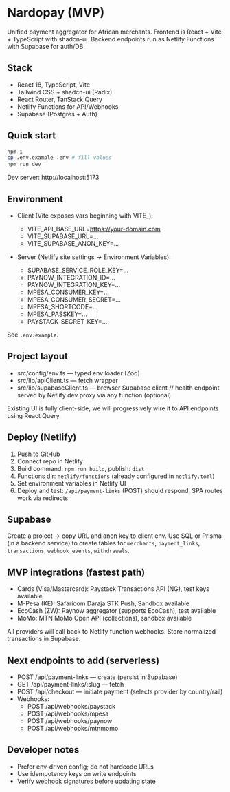 # Nardopay (MVP)

Unified payment aggregator for African merchants. Frontend is React + Vite + TypeScript with shadcn-ui. Backend endpoints run as Netlify Functions with Supabase for auth/DB.

## Stack

- React 18, TypeScript, Vite
- Tailwind CSS + shadcn-ui (Radix)
- React Router, TanStack Query
- Netlify Functions for API/Webhooks
- Supabase (Postgres + Auth)

## Quick start

```bash
npm i
cp .env.example .env # fill values
npm run dev
```

Dev server: http://localhost:5173

## Environment

- Client (Vite exposes vars beginning with VITE_):
  - VITE_API_BASE_URL=https://your-domain.com
  - VITE_SUPABASE_URL=...
  - VITE_SUPABASE_ANON_KEY=...

- Server (Netlify site settings → Environment Variables):
  - SUPABASE_SERVICE_ROLE_KEY=...
  - PAYNOW_INTEGRATION_ID=...
  - PAYNOW_INTEGRATION_KEY=...
  - MPESA_CONSUMER_KEY=...
  - MPESA_CONSUMER_SECRET=...
  - MPESA_SHORTCODE=...
  - MPESA_PASSKEY=...
  - PAYSTACK_SECRET_KEY=...

See `.env.example`.

## Project layout

- src/config/env.ts — typed env loader (Zod)
- src/lib/apiClient.ts — fetch wrapper
- src/lib/supabaseClient.ts — browser Supabase client
// health endpoint served by Netlify dev proxy via any function (optional)

Existing UI is fully client-side; we will progressively wire it to API endpoints using React Query.

## Deploy (Netlify)

1) Push to GitHub
2) Connect repo in Netlify
3) Build command: `npm run build`, publish: `dist`
4) Functions dir: `netlify/functions` (already configured in `netlify.toml`)
5) Set environment variables in Netlify UI
6) Deploy and test: `/api/payment-links` (POST) should respond, SPA routes work via redirects

## Supabase

Create a project → copy URL and anon key to client env. Use SQL or Prisma (in a backend service) to create tables for `merchants`, `payment_links`, `transactions`, `webhook_events`, `withdrawals`.

## MVP integrations (fastest path)

- Cards (Visa/Mastercard): Paystack Transactions API (NG), test keys available
- M-Pesa (KE): Safaricom Daraja STK Push, Sandbox available
- EcoCash (ZW): Paynow aggregator (supports EcoCash), test available
- MoMo: MTN MoMo Open API (collections), sandbox available

All providers will call back to Netlify function webhooks. Store normalized transactions in Supabase.

## Next endpoints to add (serverless)

- POST /api/payment-links — create (persist in Supabase)
- GET /api/payment-links/:slug — fetch
- POST /api/checkout — initiate payment (selects provider by country/rail)
- Webhooks:
  - POST /api/webhooks/paystack
  - POST /api/webhooks/mpesa
  - POST /api/webhooks/paynow
  - POST /api/webhooks/mtnmomo

## Developer notes

- Prefer env-driven config; do not hardcode URLs
- Use idempotency keys on write endpoints
- Verify webhook signatures before updating state
